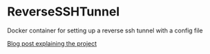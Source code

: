 # ReverseSSHTunnel

Docker container for setting up a reverse ssh tunnel with a config file

[Blog post explaining the project](https://eda.gay/thought?id=12)
